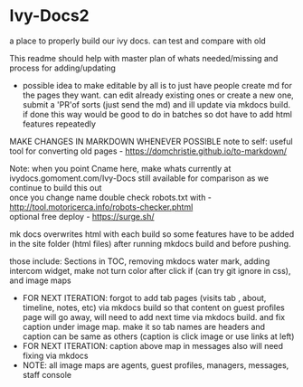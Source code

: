 # Ivy-Docs2
a place to properly build our ivy docs. can test and compare with old

This readme should help with master plan of whats needed/missing and process for adding/updating
 - possible idea to make editable by all is to just have people create md for the pages they want. can edit already existing ones or create a new one, submit a 'PR'of sorts (just send the md) and ill update via mkdocs build. if done this way would be good to do in batches so dot have to add html features repeatedly

MAKE CHANGES IN MARKDOWN WHENEVER POSSIBLE
note to self: useful tool for converting old pages - https://domchristie.github.io/to-markdown/

Note: when you point Cname here, make whats currently at ivydocs.gomoment.com/Ivy-Docs still available for comparison as we continue to build this out  
once you change name double check robots.txt with - http://tool.motoricerca.info/robots-checker.phtml  
optional free deploy - https://surge.sh/

mk docs overwrites html with each build so some features have to be added in the site folder (html files) after running mkdocs build and before pushing.

those include:
Sections in TOC,
removing mkdocs water mark,
adding intercom widget,
make not turn color after click if (can try git ignore in css),
and image maps 
 - FOR NEXT ITERATION: forgot to add tab pages (visits tab , about, timeline, notes, etc) via mkdocs build so that content on guest profiles page will go away, will need to add next time via mkdocs build. and fix caption under image map. make it so tab names are headers and caption can be same as others (caption is click image or use links at left)
 - FOR NEXT ITERATION: caption above map in messages also will need fixing via mkdocs
 - NOTE: all image maps are agents, guest profiles, managers, messages, staff console


